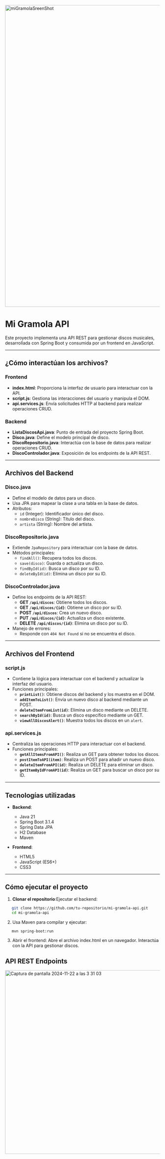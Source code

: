 <img width="981" alt="miGramolaSreenShot" src="https://github.com/user-attachments/assets/21ff32be-cd77-4a3a-a780-95c430e94fda">

# Mi Gramola API

Este proyecto implementa una API REST para gestionar discos musicales, desarrollada con Spring Boot y consumida por un frontend en JavaScript.

---

## **¿Cómo interactúan los archivos?**

### **Frontend**
- **index.html**: Proporciona la interfaz de usuario para interactuar con la API.
- **script.js**: Gestiona las interacciones del usuario y manipula el DOM.
- **api.services.js**: Envía solicitudes HTTP al backend para realizar operaciones CRUD.

### **Backend**
- **ListaDiscosApi.java**: Punto de entrada del proyecto Spring Boot.
- **Disco.java**: Define el modelo principal de disco.
- **DiscoRepositorio.java**: Interactúa con la base de datos para realizar operaciones CRUD.
- **DiscoControlador.java**: Exposición de los endpoints de la API REST.

---

## **Archivos del Backend**

### **Disco.java**
- Define el modelo de datos para un disco.
- Usa JPA para mapear la clase a una tabla en la base de datos.
- Atributos:
  - `id` (Integer): Identificador único del disco.
  - `nombreDisco` (String): Título del disco.
  - `artista` (String): Nombre del artista.

### **DiscoRepositorio.java**
- Extiende `JpaRepository` para interactuar con la base de datos.
- Métodos principales:
  - `findAll()`: Recupera todos los discos.
  - `save(disco)`: Guarda o actualiza un disco.
  - `findById(id)`: Busca un disco por su ID.
  - `deleteById(id)`: Elimina un disco por su ID.

### **DiscoControlador.java**
- Define los endpoints de la API REST:
  - **GET `/api/discos`**: Obtiene todos los discos.
  - **GET `/api/discos/{id}`**: Obtiene un disco por su ID.
  - **POST `/api/discos`**: Crea un nuevo disco.
  - **PUT `/api/discos/{id}`**: Actualiza un disco existente.
  - **DELETE `/api/discos/{id}`**: Elimina un disco por su ID.
- Manejo de errores:
  - Responde con `404 Not Found` si no se encuentra el disco.

---

## **Archivos del Frontend**

### **script.js**
- Contiene la lógica para interactuar con el backend y actualizar la interfaz del usuario.
- Funciones principales:
  - **`printList()`**: Obtiene discos del backend y los muestra en el DOM.
  - **`addItemToList()`**: Envía un nuevo disco al backend mediante un POST.
  - **`deleteItemFromList(id)`**: Elimina un disco mediante un DELETE.
  - **`searchById(id)`**: Busca un disco específico mediante un GET.
  - **`viewAllDiscosAlert()`**: Muestra todos los discos en un `alert`.

### **api.services.js**
- Centraliza las operaciones HTTP para interactuar con el backend.
- Funciones principales:
  - **`getAllItemsFromAPI()`**: Realiza un GET para obtener todos los discos.
  - **`postItemToAPI(item)`**: Realiza un POST para añadir un nuevo disco.
  - **`deleteItemFromAPI(id)`**: Realiza un DELETE para eliminar un disco.
  - **`getItemByIdFromAPI(id)`**: Realiza un GET para buscar un disco por su ID.

---

## **Tecnologías utilizadas**

- **Backend**:
  - Java 21
  - Spring Boot 3.1.4
  - Spring Data JPA
  - H2 Database
  - Maven

- **Frontend**:
  - HTML5
  - JavaScript (ES6+)
  - CSS3

---

## **Cómo ejecutar el proyecto**

1. **Clonar el repositorio**:Ejecutar el backend:
```bash
   git clone https://github.com/tu-repositorio/mi-gramola-api.git
   cd mi-gramola-api
```

2. Usa Maven para compilar y ejecutar:
```bash
   mvn spring-boot:run
```

3. Abrir el frontend:
Abre el archivo index.html en un navegador.
Interactúa con la API para gestionar discos.

## API REST Endpoints

<img width="597" alt="Captura de pantalla 2024-11-22 a las 3 31 03" src="https://github.com/user-attachments/assets/74f9d414-dc00-4543-9461-376e944acec3">

